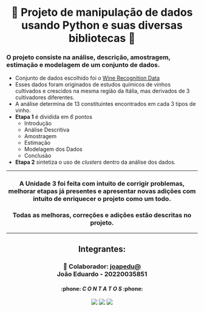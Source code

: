 <h1 align="center"> 📖 Projeto de manipulação de dados usando Python e suas diversas bibliotecas 📖</h1>

### O projeto consiste na análise, descrição, amostragem, estimação e modelagem de um conjunto de dados.
- Conjunto de dados escolhido foi o [Wine Recognition Data](https://archive.ics.uci.edu/dataset/109/wine)
- Esses dados foram originados de estudos químicos de vinhos cultivados e crescidos na mesma região da Itália, mas derivados de 3 cultivadores diferentes.
- A análise determina de 13 constituintes encontrados em cada 3 tipos de vinho.
- **Etapa 1** é dividida em _6_ pontos
  - Introdução
  - Análise Descritiva
  - Amostragem
  - Estimação
  - Modelagem dos Dados
  - Conclusão
- **Etapa 2** sintetiza o uso de _clusters_ dentro da análise dos dados.

<hr>
<div align="center">
<p><h3> A Unidade 3 foi feita com intuito de corrigir problemas, melhorar etapas já presentes e apresentar novas adições com intuito de enriquecer o projeto como um todo.</h3></p>
<p><h3> Todas as <b>melhoras</b>, <b>correções</b> e <b>adições</b> estão descritas no projeto.</h3></p>
</div>

<hr>
<h2 align="center">Integrantes:</h2>
<h3 align="center"> 👾 Colaborador: <a href="https://github.com/joapedu"><strong>joapedu@</strong></a> <br />João Eduardo - 20220035851</h3>
<h4 align="center">:phone: <i>C O N T A T O S</i> :phone:</h4>
<div align="center">
    <a href = "mailto:joaoeduardobraga2@gmail.com"><img src="https://img.shields.io/badge/-Gmail-F80000?style=for-the-badge&logo=gmail&logoColor=white" target="_blank"></a>
    <a href="https://www.linkedin.com/in/joão-eduardo-braga/" target="_blank"><img src="https://img.shields.io/badge/-LinkedIn-%230077B5?style=for-the-badge&logo=linkedin&logoColor=white" target="_blank"></a>
    <a href="https://wa.me/5584981480327/" target="_blank"><img src="https://img.shields.io/badge/-WhatsApp-4EA94B?style=for-the-badge&logo=WhatsApp&logoColor=white" target="_blank"></a>
</div>
